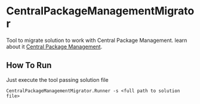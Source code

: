 # CentralPackageManagementMigrator
Tool to migrate solution to work with Central Package Management.
learn about it [Central Package Management](https://learn.microsoft.com/en-us/nuget/consume-packages/central-package-management).






## How To Run
Just execute the tool passing solution file

```
CentralPackageManagementMigrator.Runner -s <full path to solution file>
```